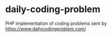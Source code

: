 # daily-coding-problem
PHP implementation of coding problems sent by https://www.dailycodingproblem.com/ 
